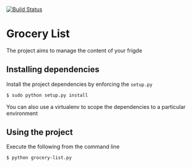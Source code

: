 [![Build Status](https://travis-ci.org/guillep/python-grocery-list.svg?branch=master)](https://travis-ci.org/guillep/python-grocery-list)

# Grocery List

The project aims to manage the content of your frigde

## Installing dependencies

Install the project dependencies by enforcing the `setup.py`

```bash
$ sudo python setup.py install
```

You can also use a virtualenv to scope the dependencies to a particular environment

## Using the project

Execute the following from the command line

```bash
$ python grocery-list.py
```
